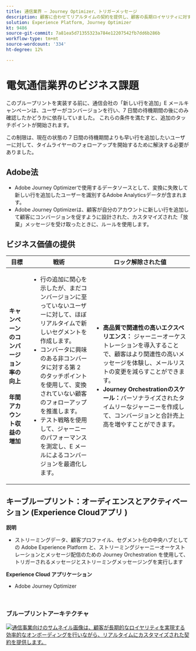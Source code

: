 ```yaml
---
title: 通信業界 — Journey Optimizer、トリガーメッセージ
description: 顧客に合わせてリアルタイムの契約を提供し、顧客の長期ロイヤリティに対する効率的なオンボーディングを提供します。
solution: Experience Platform, Journey Optimizer
kt: 9486
source-git-commit: 7a81ea5d71355323a784e12207542fb7dd6b286b
workflow-type: tm+mt
source-wordcount: '334'
ht-degree: 12%

---
```



# 電気通信業界のビジネス課題

このブループリントを実装する前に、通信会社の「新しい行を追加」E メールキャンペーンは、ユーザーがコンバージョンを行い、7 日間の待機期間の後にのみ確認したかどうかに依存していました。 これらの条件を満たすと、追加のタッチポイントが開始されます。

この制限は、現在の状態の 7 日間の待機期間よりも早い行を追加したいユーザーに対して、タイムライヤーのフォローアップを開始するために解決する必要がありました。

## Adobe法

* Adobe Journey Optimizerで使用するデータソースとして、変換に失敗して新しい行を追加したユーザーを識別するAdobe Analyticsデータが含まれます。
* Adobe Journey Optimizerは、顧客が自分のアカウントに新しい行を追加して顧客にコンバージョンを促すように設計された、カスタマイズされた「放棄」メッセージを受け取ったときに、ルールを使用します。


## ビジネス価値の提供

| 目標 | 戦術 | ロック解除された値 |
|---|---|---|
| **キャンペーンのコンバージョン率の向上&#x200B;**<br></br>**年間アカウント収益の増加**</ul> | <ul><li>行の追加に関心を示したが、まだコンバージョンに至っていないユーザーに対して、ほぼリアルタイムで新しいセグメントを作成します。</li><li>コンバータに興味のある非コンバータに対する第 2 のタッチポイントを使用して、変換されていない顧客のフォローアップを推進します。 </li><li>テスト戦略を使用して、ジャーニーのパフォーマンスを測定し、E メールによるコンバージョンを最適化します。</li></ul> | <ul><li><strong>高品質で関連性の高いエクスペリエンス：</strong> ジャーニーオーケストレーションを導入することで、顧客はより関連性の高いメッセージを体験し、メールリストの変更を減らすことができます。</li><li><strong>Journey Orchestrationのスケール：</strong>パーソナライズされたタイムリーなジャーニーを作成して、コンバージョンと合計売上高を増やすことができます。</li></ul> |

## キーブループリント：オーディエンスとアクティベーション (Experience Cloudアプリ )

<strong>説明</strong>
<ul><li>ストリーミングデータ、顧客プロファイル、セグメント化の中央ハブとしての Adobe Experience Platform と、ストリーミングジャーニーオーケストレーションとメッセージ配信のための Journey Orchestration を使用して、トリガーされるメッセージとストリーミングメッセージングを実行します</li></ul>

<strong>Experience Cloud アプリケーション</strong>
<ul><li>Adobe Journey Optimizer</li></ul> 
<br>

### ブループリントアーキテクチャ

<a href="https://experienceleague.adobe.com/docs/blueprints-learn/architecture/customer-journeys/journey-optimizer.html?lang=ja"><img alt="通信事業向けのサムネイル画像は、顧客が長期的なロイヤリティを実現する効率的なオンボーディングを行いながら、リアルタイムにカスタマイズされた契約を提供します。" src="https://experienceleague.adobe.com/docs/blueprints-learn/assets/journey-optimizer.png?lang=en"/></a>





